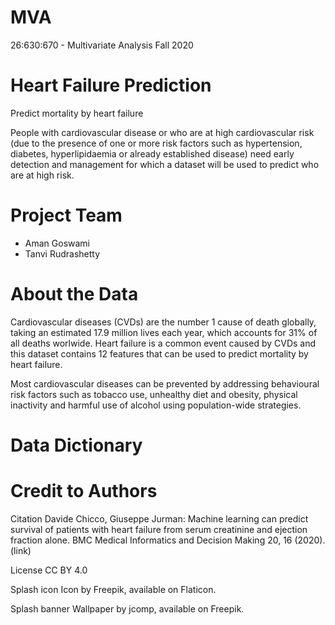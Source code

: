 # MVA 
26:630:670 - Multivariate Analysis Fall 2020

# Heart Failure Prediction
Predict mortality by heart failure

People with cardiovascular disease or who are at high cardiovascular risk (due to the presence of one or more risk factors such as hypertension, diabetes, hyperlipidaemia or already established disease) need early detection and management for which a dataset will be used to predict who are at high risk.

# Project Team
* Aman Goswami
* Tanvi Rudrashetty

# About the Data 
Cardiovascular diseases (CVDs) are the number 1 cause of death globally, taking an estimated 17.9 million lives each year, which accounts for 31% of all deaths worlwide.
Heart failure is a common event caused by CVDs and this dataset contains 12 features that can be used to predict mortality by heart failure.

Most cardiovascular diseases can be prevented by addressing behavioural risk factors such as tobacco use, unhealthy diet and obesity, physical inactivity and harmful use of alcohol using population-wide strategies.

# Data Dictionary


# Credit to Authors
Citation
Davide Chicco, Giuseppe Jurman: Machine learning can predict survival of patients with heart failure from serum creatinine and ejection fraction alone. BMC Medical Informatics and Decision Making 20, 16 (2020). (link)

License
CC BY 4.0

Splash icon
Icon by Freepik, available on Flaticon.

Splash banner
Wallpaper by jcomp, available on Freepik.
